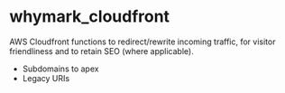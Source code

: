 # whymark_cloudfront
AWS Cloudfront functions to redirect/rewrite incoming traffic, for visitor friendliness and to retain SEO (where applicable).

- Subdomains to apex
- Legacy URIs
